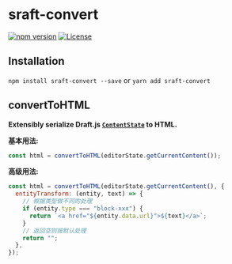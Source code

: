 # **sraft-convert**

[![npm version](https://badge.fury.io/js/sraft-convert.svg)](https://www.npmjs.com/package/sraft-convert) [![License](https://img.shields.io/badge/License-Apache%202.0-blue.svg)](https://opensource.org/licenses/Apache-2.0)

## Installation

`npm install sraft-convert --save` or `yarn add sraft-convert`

## convertToHTML

**Extensibly serialize Draft.js [`ContentState`](http://facebook.github.io/draft-js/docs/api-reference-content-state.html#content) to HTML.**

**基本用法:**

```javascript
const html = convertToHTML(editorState.getCurrentContent());
```

**高级用法:**

```javascript
const html = convertToHTML(editorState.getCurrentContent(), {
  entityTransform: (entity, text) => {
    // 根据类型做不同的处理
    if (entity.type === "block-xxx") {
      return `<a href="${entity.data.url}">${text}</a>`;
    }
    // 返回空则按默认处理
    return "";
  },
});
```
